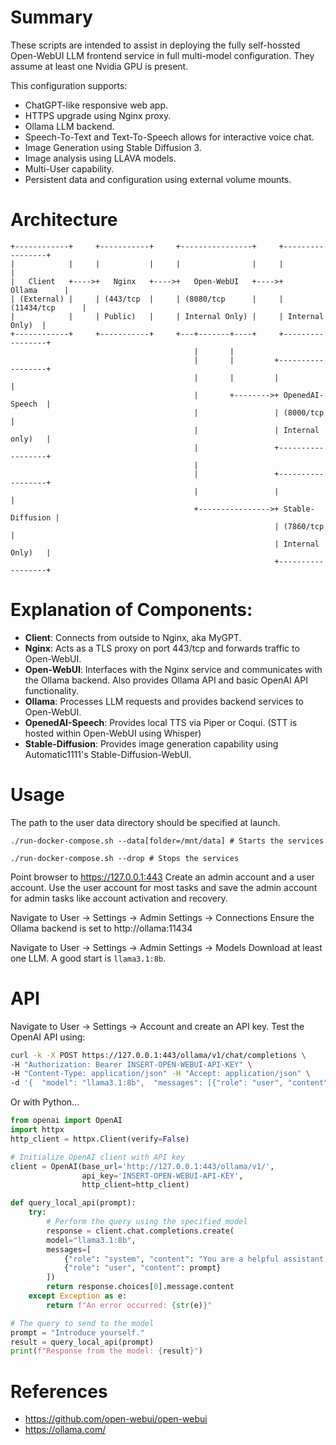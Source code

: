 # Summary
These scripts are intended to assist in deploying the fully self-hossted Open-WebUI LLM frontend service in full multi-model configuration. They assume at least one Nvidia GPU is present.

This configuration supports:
- ChatGPT-like responsive web app.
- HTTPS upgrade using Nginx proxy.
- Ollama LLM backend.
- Speech-To-Text and Text-To-Speech allows for interactive voice chat.
- Image Generation using Stable Diffusion 3.
- Image analysis using LLAVA models.
- Multi-User capability.
- Persistent data and configuration using external volume mounts.

# Architecture

```
+------------+     +-----------+     +----------------+     +-----------------+
|            |     |           |     |                |     |                 |
|   Client   +---->+   Nginx   +---->+   Open-WebUI   +---->+     Ollama      |
| (External) |     | (443/tcp  |     | (8080/tcp      |     | (11434/tcp      |
|            |     | Public)   |     | Internal Only) |     | Internal Only)  |
+------------+     +-----------+     +---+-------+----+     +-----------------+
                                         |       |
                                         |       |         +------------------+
                                         |       |         |                  |
                                         |       +-------->+ OpenedAI-Speech  |
                                         |                 | (8000/tcp        |
                                         |                 | Internal only)   |
                                         |                 +------------------+
                                         |
                                         |                 +------------------+
                                         |                 |                  |
                                         +---------------->+ Stable-Diffusion |
                                                           | (7860/tcp        |
                                                           | Internal Only)   |
                                                           +------------------+
```

# Explanation of Components:
- **Client**: Connects from outside to Nginx, aka MyGPT.
- **Nginx**: Acts as a TLS proxy on port 443/tcp and forwards traffic to Open-WebUI.
- **Open-WebUI**: Interfaces with the Nginx service and communicates with the Ollama backend. Also provides Ollama API and basic OpenAI API functionality.
- **Ollama**: Processes LLM  requests and provides backend services to Open-WebUI.
- **OpenedAI-Speech**: Provides local TTS via Piper or Coqui. (STT is hosted within Open-WebUI using Whisper)
- **Stable-Diffusion**: Provides image generation capability using Automatic1111's Stable-Diffusion-WebUI.

# Usage
The path to the user data directory should be specified at launch.

`./run-docker-compose.sh --data[folder=/mnt/data] # Starts the services`

`./run-docker-compose.sh --drop # Stops the services`

Point browser to https://127.0.0.1:443
Create an admin account and a user account. Use the user account for most tasks and save the admin account for admin tasks like account activation and recovery.

Navigate to User -> Settings -> Admin Settings -> Connections
Ensure the Ollama backend is set to http://ollama:11434

Navigate to User -> Settings -> Admin Settings -> Models
Download at least one LLM. A good start is `llama3.1:8b`.

# API
Navigate to User -> Settings -> Account and create an API key.
Test the OpenAI API using:
```bash
curl -k -X POST https://127.0.0.1:443/ollama/v1/chat/completions \
-H "Authorization: Bearer INSERT-OPEN-WEBUI-API-KEY" \
-H "Content-Type: application/json" -H "Accept: application/json" \
-d '{  "model": "llama3.1:8b",  "messages": [{"role": "user", "content": "Introduce yourself"}] }'
```
Or with Python...
```python
from openai import OpenAI
import httpx
http_client = httpx.Client(verify=False)

# Initialize OpenAI client with API key
client = OpenAI(base_url='http://127.0.0.1:443/ollama/v1/', 
                api_key='INSERT-OPEN-WEBUI-API-KEY',
                http_client=http_client)

def query_local_api(prompt):
    try:
        # Perform the query using the specified model
        response = client.chat.completions.create(
        model="llama3.1:8b",
        messages=[
            {"role": "system", "content": "You are a helpful assistant."},
            {"role": "user", "content": prompt}
        ])
        return response.choices[0].message.content
    except Exception as e:
        return f"An error occurred: {str(e)}"

# The query to send to the model
prompt = "Introduce yourself."
result = query_local_api(prompt)
print(f"Response from the model: {result}")
```

# References
- https://github.com/open-webui/open-webui
- https://ollama.com/
